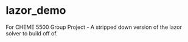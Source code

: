 # lazor_demo
For CHEME 5500 Group Project - A stripped down version of the lazor solver to build off of.
